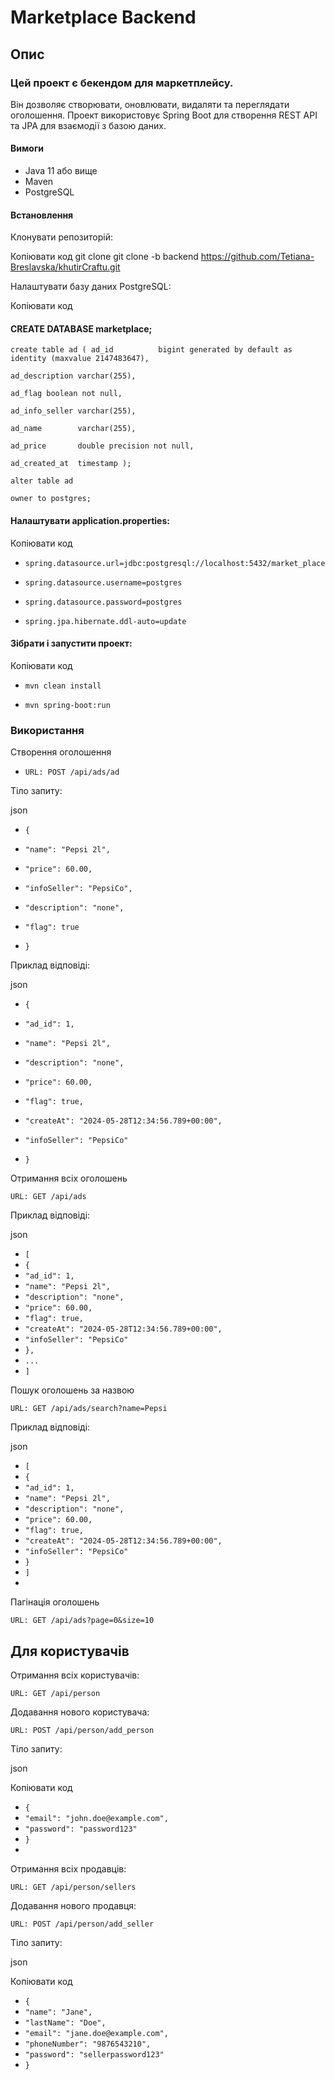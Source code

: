 # Marketplace Backend
## Опис
### Цей проект є бекендом для маркетплейсу. 
Він дозволяє створювати, оновлювати, видаляти та переглядати оголошення. 
Проект використовує Spring Boot для створення REST API та JPA для взаємодії з базою даних.

#### Вимоги
- Java 11 або вище
- Maven
- PostgreSQL

#### Встановлення

Клонувати репозиторій:

Копіювати код
git clone git clone -b backend https://github.com/Tetiana-Breslavska/khutirCraftu.git


Налаштувати базу даних PostgreSQL:


Копіювати код

#### CREATE DATABASE marketplace;

`create table ad
(
ad_id          bigint generated by default as identity (maxvalue 2147483647),`

`ad_description varchar(255),`

`ad_flag boolean not null,`

`ad_info_seller varchar(255),`

`ad_name        varchar(255),`

`ad_price       double precision not null,`

`ad_created_at  timestamp
);`

`alter table ad`

`owner to postgres;`

#### Налаштувати application.properties:

Копіювати код

- `spring.datasource.url=jdbc:postgresql://localhost:5432/market_place`

- `spring.datasource.username=postgres`

- `spring.datasource.password=postgres`

- `spring.jpa.hibernate.ddl-auto=update`

#### Зібрати і запустити проект:

Копіювати код

- `mvn clean install`

- `mvn spring-boot:run`

### Використання

Створення оголошення

- `URL: POST /api/ads/ad`

Тіло запиту:

json


- `{`

- `"name": "Pepsi 2l",`

- `"price": 60.00,`

- `"infoSeller": "PepsiCo",`

- `"description": "none",`

- `"flag": true`

- `}`

Приклад відповіді:

json

- `{`

- `"ad_id": 1,`

- `"name": "Pepsi 2l",`

- `"description": "none",`

- `"price": 60.00,`

- `"flag": true,`

- `"createAt": "2024-05-28T12:34:56.789+00:00",`

- `"infoSeller": "PepsiCo"`

- `}`

Отримання всіх оголошень

`URL: GET /api/ads`

Приклад відповіді:

json

- `[`
- `{`
- `"ad_id": 1,`
- `"name": "Pepsi 2l",`
- `"description": "none",`
- `"price": 60.00,`
- `"flag": true,`
- `"createAt": "2024-05-28T12:34:56.789+00:00",`
- `"infoSeller": "PepsiCo"`
- `},`
- `...`
- `]`

Пошук оголошень за назвою

`URL: GET /api/ads/search?name=Pepsi`

Приклад відповіді:

json

- `[`
- `{`
- `"ad_id": 1,`
- `"name": "Pepsi 2l",`
- `"description": "none",`
- `"price": 60.00,`
- `"flag": true,`
- `"createAt": "2024-05-28T12:34:56.789+00:00",`
- `"infoSeller": "PepsiCo"`
- `}`
- `]`
- 
Пагінація оголошень

`URL: GET /api/ads?page=0&size=10`

## Для користувачів
Отримання всіх користувачів:

`URL: GET /api/person`

Додавання нового користувача:

`URL: POST /api/person/add_person`

Тіло запиту:

json

Копіювати код

- `{`
- `"email": "john.doe@example.com",`
- `"password": "password123"`
- `}`
- 
Отримання всіх продавців:

`URL: GET /api/person/sellers`

Додавання нового продавця:

`URL: POST /api/person/add_seller`

Тіло запиту:

json

Копіювати код
- `{`
- `"name": "Jane",`
- `"lastName": "Doe",`
- `"email": "jane.doe@example.com",`
- `"phoneNumber": "9876543210",`
- `"password": "sellerpassword123"`
- `}`

